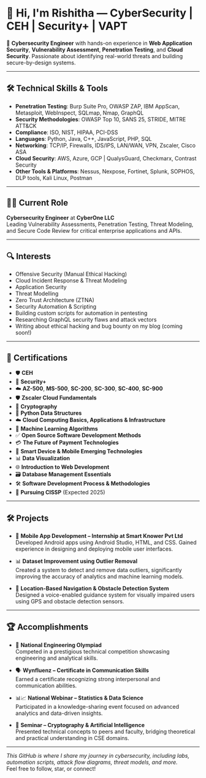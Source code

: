 # 👋 Hi, I'm Rishitha — CyberSecurity | CEH | Security+ | VAPT

🔐 **Cybersecurity Engineer** with hands-on experience in **Web Application Security**, **Vulnerability Assessment**, **Penetration Testing**, and **Cloud Security**. Passionate about identifying real-world threats and building secure-by-design systems.

---

## 🛠️ Technical Skills & Tools

- **Penetration Testing**: Burp Suite Pro, OWASP ZAP, IBM AppScan, Metasploit, WebInspect, SQLmap, Nmap, GraphQL
- **Security Methodologies**: OWASP Top 10, SANS 25, STRIDE, MITRE ATT&CK
- **Compliance**: ISO, NIST, HIPAA, PCI-DSS
- **Languages**: Python, Java, C++, JavaScript, PHP, SQL
- **Networking**: TCP/IP, Firewalls, IDS/IPS, LAN/WAN, VPN, Zscaler, Cisco ASA
- **Cloud Security**: AWS, Azure, GCP | QualysGuard, Checkmarx, Contrast Security
- **Other Tools & Platforms**: Nessus, Nexpose, Fortinet, Splunk, SOPHOS, DLP tools, Kali Linux, Postman

---

## 👩‍💻 Current Role
**Cybersecurity Engineer** at **CyberOne LLC**  
Leading Vulnerability Assessments, Penetration Testing, Threat Modeling, and Secure Code Review for critical enterprise applications and APIs.

---

## 🔍 Interests
- Offensive Security (Manual Ethical Hacking)
- Cloud Incident Response & Threat Modeling
- Application Security
- Threat Modelling
- Zero Trust Architecture (ZTNA)
- Security Automation & Scripting
- Building custom scripts for automation in pentesting
- Researching GraphQL security flaws and attack vectors
- Writing about ethical hacking and bug bounty on my blog (coming soon!)

---

## 📜 Certifications

- 🛡️ **CEH**
- 🔐 **Security+**
- ☁️ **AZ-500**, **MS-500**, **SC-200**, **SC-300**, **SC-400**, **SC-900**
- 🛡️ **Zscaler Cloud Fundamentals**
- 🔐 **Cryptography**
- 🐍 **Python Data Structures**
- ☁️ **Cloud Computing Basics, Applications & Infrastructure**
- 🤖 **Machine Learning Algorithms**
- ✅ **Open Source Software Development Methods**
- 💳 **The Future of Payment Technologies**
- 📱 **Smart Device & Mobile Emerging Technologies**
- 📊 **Data Visualization**
- 🌐 **Introduction to Web Development**
- 🗃️ **Database Management Essentials**
- 🛠️ **Software Development Process & Methodologies**
- 🧠 **Pursuing CISSP** (Expected 2025)

---

## 🛠️ Projects

- 📱 **Mobile App Development – Internship at Smart Knower Pvt Ltd**  
  Developed Android apps using Android Studio, HTML, and CSS. Gained experience in designing and deploying mobile user interfaces.

- 📊 **Dataset Improvement using Outlier Removal**  
  Created a system to detect and remove data outliers, significantly improving the accuracy of analytics and machine learning models.

- 🧭 **Location-Based Navigation & Obstacle Detection System**  
  Designed a voice-enabled guidance system for visually impaired users using GPS and obstacle detection sensors.

---

## 🏆 Accomplishments

- 🏅 **National Engineering Olympiad**  
  Competed in a prestigious technical competition showcasing engineering and analytical skills.

- 🗣️ **Wynfluenz – Certificate in Communication Skills**  
  Earned a certificate recognizing strong interpersonal and communication abilities.

- 📊📈 **National Webinar – Statistics & Data Science**  
  Participated in a knowledge-sharing event focused on advanced analytics and data-driven insights.

- 🧠 **Seminar – Cryptography & Artificial Intelligence**  
  Presented technical concepts to peers and faculty, bridging theoretical and practical understanding in CSE domains.

---


_This GitHub is where I share my journey in cybersecurity, including labs, automation scripts, attack flow diagrams, threat models, and more._  
Feel free to follow, star, or connect!

